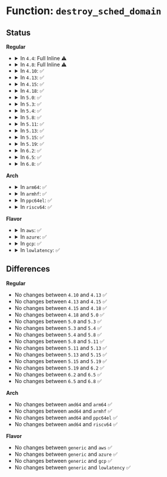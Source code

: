 # Function: <code>destroy_sched_domain</code>

## Status
<b>Regular</b>
<ul>
<li>
<details>
<summary>In <code>4.4</code>: Full Inline ⚠️</summary>

**Collision:** Unique Static

**Inline:** Full

**Transformation:** False

**Instances:**

```
In kernel/sched/core.c (ffffffff810a8336)
Location: kernel/sched/core.c:5968
Inline: True
Inline callers:
  - kernel/sched/core.c:cpu_attach_domain
  - kernel/sched/core.c:cpu_attach_domain
  - kernel/sched/core.c:cpu_attach_domain
```
</details>
</li>
<li>
<details>
<summary>In <code>4.8</code>: Full Inline ⚠️</summary>

**Collision:** Unique Static

**Inline:** Full

**Transformation:** False

**Instances:**

```
In kernel/sched/core.c (ffffffff810aaee5)
Location: kernel/sched/core.c:5929
Inline: True
Inline callers:
  - kernel/sched/core.c:cpu_attach_domain
  - kernel/sched/core.c:cpu_attach_domain
  - kernel/sched/core.c:cpu_attach_domain
```
</details>
</li>
<li>
<details>
<summary>In <code>4.10</code>: ✅</summary>

```c
void destroy_sched_domain(struct sched_domain *sd);
```

**Collision:** Unique Static

**Inline:** No

**Transformation:** False

**Instances:**

```
In kernel/sched/core.c (ffffffff810b0760)
Location: kernel/sched/core.c:5950
Inline: False
Direct callers:
  - kernel/sched/core.c:cpu_attach_domain
  - kernel/sched/core.c:cpu_attach_domain
  - kernel/sched/core.c:destroy_sched_domains_rcu
```
**Symbols:**

```
ffffffff810b0760-ffffffff810b07fe: destroy_sched_domain (STB_LOCAL)
```
</details>
</li>
<li>
<details>
<summary>In <code>4.13</code>: ✅</summary>

```c
void destroy_sched_domain(struct sched_domain *sd);
```

**Collision:** Unique Static

**Inline:** No

**Transformation:** False

**Instances:**

```
In kernel/sched/topology.c (ffffffff810cb160)
Location: kernel/sched/topology.c:345
Inline: False
Direct callers:
  - kernel/sched/topology.c:cpu_attach_domain
  - kernel/sched/topology.c:cpu_attach_domain
  - kernel/sched/topology.c:destroy_sched_domains_rcu
```
**Symbols:**

```
ffffffff810cb160-ffffffff810cb1fe: destroy_sched_domain (STB_LOCAL)
```
</details>
</li>
<li>
<details>
<summary>In <code>4.15</code>: ✅</summary>

```c
void destroy_sched_domain(struct sched_domain *sd);
```

**Collision:** Unique Static

**Inline:** No

**Transformation:** False

**Instances:**

```
In kernel/sched/topology.c (ffffffff810d2950)
Location: kernel/sched/topology.c:363
Inline: False
Direct callers:
  - kernel/sched/topology.c:cpu_attach_domain
  - kernel/sched/topology.c:cpu_attach_domain
  - kernel/sched/topology.c:destroy_sched_domains_rcu
```
**Symbols:**

```
ffffffff810d2950-ffffffff810d29a3: destroy_sched_domain (STB_LOCAL)
```
</details>
</li>
<li>
<details>
<summary>In <code>4.18</code>: ✅</summary>

```c
void destroy_sched_domain(struct sched_domain *sd);
```

**Collision:** Unique Static

**Inline:** No

**Transformation:** False

**Instances:**

```
In kernel/sched/topology.c (ffffffff810daa40)
Location: kernel/sched/topology.c:355
Inline: False
Direct callers:
  - kernel/sched/topology.c:cpu_attach_domain
  - kernel/sched/topology.c:cpu_attach_domain
  - kernel/sched/topology.c:destroy_sched_domains_rcu
```
**Symbols:**

```
ffffffff810daa40-ffffffff810daa93: destroy_sched_domain (STB_LOCAL)
```
</details>
</li>
<li>
<details>
<summary>In <code>5.0</code>: ✅</summary>

```c
void destroy_sched_domain(struct sched_domain *sd);
```

**Collision:** Unique Static

**Inline:** No

**Transformation:** False

**Instances:**

```
In kernel/sched/topology.c (ffffffff810e4590)
Location: kernel/sched/topology.c:549
Inline: False
Direct callers:
  - kernel/sched/topology.c:cpu_attach_domain
  - kernel/sched/topology.c:cpu_attach_domain
  - kernel/sched/topology.c:destroy_sched_domains_rcu
```
**Symbols:**

```
ffffffff810e4590-ffffffff810e45e3: destroy_sched_domain (STB_LOCAL)
```
</details>
</li>
<li>
<details>
<summary>In <code>5.3</code>: ✅</summary>

```c
void destroy_sched_domain(struct sched_domain *sd);
```

**Collision:** Unique Static

**Inline:** No

**Transformation:** False

**Instances:**

```
In kernel/sched/topology.c (ffffffff810eb1c0)
Location: kernel/sched/topology.c:578
Inline: False
Direct callers:
  - kernel/sched/topology.c:cpu_attach_domain
  - kernel/sched/topology.c:cpu_attach_domain
  - kernel/sched/topology.c:destroy_sched_domains_rcu
```
**Symbols:**

```
ffffffff810eb1c0-ffffffff810eb218: destroy_sched_domain (STB_LOCAL)
```
</details>
</li>
<li>
<details>
<summary>In <code>5.4</code>: ✅</summary>

```c
void destroy_sched_domain(struct sched_domain *sd);
```

**Collision:** Unique Static

**Inline:** No

**Transformation:** False

**Instances:**

```
In kernel/sched/topology.c (ffffffff810f6b60)
Location: kernel/sched/topology.c:578
Inline: False
Direct callers:
  - kernel/sched/topology.c:cpu_attach_domain
  - kernel/sched/topology.c:cpu_attach_domain
  - kernel/sched/topology.c:destroy_sched_domains_rcu
```
**Symbols:**

```
ffffffff810f6b60-ffffffff810f6bb8: destroy_sched_domain (STB_LOCAL)
```
</details>
</li>
<li>
<details>
<summary>In <code>5.8</code>: ✅</summary>

```c
void destroy_sched_domain(struct sched_domain *sd);
```

**Collision:** Unique Static

**Inline:** No

**Transformation:** False

**Instances:**

```
In kernel/sched/topology.c (ffffffff811008f0)
Location: kernel/sched/topology.c:576
Inline: False
Direct callers:
  - kernel/sched/topology.c:cpu_attach_domain
  - kernel/sched/topology.c:cpu_attach_domain
  - kernel/sched/topology.c:destroy_sched_domains_rcu
```
**Symbols:**

```
ffffffff811008f0-ffffffff8110094c: destroy_sched_domain (STB_LOCAL)
```
</details>
</li>
<li>
<details>
<summary>In <code>5.11</code>: ✅</summary>

```c
void destroy_sched_domain(struct sched_domain *sd);
```

**Collision:** Unique Static

**Inline:** No

**Transformation:** False

**Instances:**

```
In kernel/sched/topology.c (ffffffff810ff440)
Location: kernel/sched/topology.c:604
Inline: False
Direct callers:
  - kernel/sched/topology.c:cpu_attach_domain
  - kernel/sched/topology.c:cpu_attach_domain
  - kernel/sched/topology.c:destroy_sched_domains_rcu
```
**Symbols:**

```
ffffffff810ff440-ffffffff810ff49c: destroy_sched_domain (STB_LOCAL)
```
</details>
</li>
<li>
<details>
<summary>In <code>5.13</code>: ✅</summary>

```c
void destroy_sched_domain(struct sched_domain *sd);
```

**Collision:** Unique Static

**Inline:** No

**Transformation:** False

**Instances:**

```
In kernel/sched/topology.c (ffffffff81101510)
Location: kernel/sched/topology.c:604
Inline: False
Direct callers:
  - kernel/sched/topology.c:cpu_attach_domain
  - kernel/sched/topology.c:cpu_attach_domain
  - kernel/sched/topology.c:destroy_sched_domains_rcu
```
**Symbols:**

```
ffffffff81101510-ffffffff8110156c: destroy_sched_domain (STB_LOCAL)
```
</details>
</li>
<li>
<details>
<summary>In <code>5.15</code>: ✅</summary>

```c
void destroy_sched_domain(struct sched_domain *sd);
```

**Collision:** Unique Static

**Inline:** No

**Transformation:** False

**Instances:**

```
In kernel/sched/topology.c (ffffffff8111d730)
Location: kernel/sched/topology.c:604
Inline: False
Direct callers:
  - kernel/sched/topology.c:cpu_attach_domain
  - kernel/sched/topology.c:cpu_attach_domain
  - kernel/sched/topology.c:destroy_sched_domains_rcu
```
**Symbols:**

```
ffffffff8111d730-ffffffff8111d78c: destroy_sched_domain (STB_LOCAL)
```
</details>
</li>
<li>
<details>
<summary>In <code>5.19</code>: ✅</summary>

```c
void destroy_sched_domain(struct sched_domain *sd);
```

**Collision:** Unique Static

**Inline:** No

**Transformation:** False

**Instances:**

```
In kernel/sched/build_utility.c (ffffffff8113e7e0)
Location: kernel/sched/topology.c:624
Inline: False
Direct callers:
  - kernel/sched/build_utility.c:cpu_attach_domain
  - kernel/sched/build_utility.c:cpu_attach_domain
  - kernel/sched/build_utility.c:destroy_sched_domains_rcu
```
**Symbols:**

```
ffffffff8113e7e0-ffffffff8113e84d: destroy_sched_domain (STB_LOCAL)
```
</details>
</li>
<li>
<details>
<summary>In <code>6.2</code>: ✅</summary>

```c
void destroy_sched_domain(struct sched_domain *sd);
```

**Collision:** Unique Static

**Inline:** No

**Transformation:** False

**Instances:**

```
In kernel/sched/build_utility.c (ffffffff81168d70)
Location: kernel/sched/topology.c:624
Inline: False
Direct callers:
  - kernel/sched/build_utility.c:cpu_attach_domain
  - kernel/sched/build_utility.c:cpu_attach_domain
  - kernel/sched/build_utility.c:destroy_sched_domains_rcu
```
**Symbols:**

```
ffffffff81168d70-ffffffff81168ddd: destroy_sched_domain (STB_LOCAL)
```
</details>
</li>
<li>
<details>
<summary>In <code>6.5</code>: ✅</summary>

```c
void destroy_sched_domain(struct sched_domain *sd);
```

**Collision:** Unique Static

**Inline:** No

**Transformation:** False

**Instances:**

```
In kernel/sched/build_utility.c (ffffffff811794e0)
Location: kernel/sched/topology.c:626
Inline: False
Direct callers:
  - kernel/sched/build_utility.c:cpu_attach_domain
  - kernel/sched/build_utility.c:cpu_attach_domain
  - kernel/sched/build_utility.c:destroy_sched_domains_rcu
```
**Symbols:**

```
ffffffff811794e0-ffffffff8117954d: destroy_sched_domain (STB_LOCAL)
```
</details>
</li>
<li>
<details>
<summary>In <code>6.8</code>: ✅</summary>

```c
void destroy_sched_domain(struct sched_domain *sd);
```

**Collision:** Unique Static

**Inline:** No

**Transformation:** False

**Instances:**

```
In kernel/sched/build_utility.c (ffffffff81187020)
Location: kernel/sched/topology.c:628
Inline: False
Direct callers:
  - kernel/sched/build_utility.c:cpu_attach_domain
  - kernel/sched/build_utility.c:cpu_attach_domain
  - kernel/sched/build_utility.c:destroy_sched_domains_rcu
```
**Symbols:**

```
ffffffff81187020-ffffffff8118708d: destroy_sched_domain (STB_LOCAL)
```
</details>
</li>
</ul>
<b>Arch</b>
<ul>
<li>
<details>
<summary>In <code>arm64</code>: ✅</summary>

```c
void destroy_sched_domain(struct sched_domain *sd);
```

**Collision:** Unique Static

**Inline:** No

**Transformation:** False

**Instances:**

```
In kernel/sched/topology.c (ffff80001015ad58)
Location: kernel/sched/topology.c:578
Inline: False
Direct callers:
  - kernel/sched/topology.c:cpu_attach_domain
  - kernel/sched/topology.c:cpu_attach_domain
  - kernel/sched/topology.c:destroy_sched_domains_rcu
```
**Symbols:**

```
ffff80001015ad58-ffff80001015ade0: destroy_sched_domain (STB_LOCAL)
```
</details>
</li>
<li>
<details>
<summary>In <code>armhf</code>: ✅</summary>

```c
void destroy_sched_domain(struct sched_domain *sd);
```

**Collision:** Unique Static

**Inline:** No

**Transformation:** False

**Instances:**

```
In kernel/sched/topology.c (c03a77a4)
Location: kernel/sched/topology.c:578
Inline: False
Direct callers:
  - kernel/sched/topology.c:cpu_attach_domain
  - kernel/sched/topology.c:cpu_attach_domain
  - kernel/sched/topology.c:destroy_sched_domains_rcu
```
**Symbols:**

```
c03a77a4-c03a781c: destroy_sched_domain (STB_LOCAL)
```
</details>
</li>
<li>
<details>
<summary>In <code>ppc64el</code>: ✅</summary>

```c
void destroy_sched_domain(struct sched_domain *sd);
```

**Collision:** Unique Static

**Inline:** No

**Transformation:** False

**Instances:**

```
In kernel/sched/topology.c (c0000000001af000)
Location: kernel/sched/topology.c:578
Inline: False
Direct callers:
  - kernel/sched/topology.c:cpu_attach_domain
  - kernel/sched/topology.c:cpu_attach_domain
  - kernel/sched/topology.c:destroy_sched_domains_rcu
```
**Symbols:**

```
c0000000001af000-c0000000001af0bc: destroy_sched_domain (STB_LOCAL)
```
</details>
</li>
<li>
<details>
<summary>In <code>riscv64</code>: ✅</summary>

```c
void destroy_sched_domain(struct sched_domain *sd);
```

**Collision:** Unique Static

**Inline:** No

**Transformation:** False

**Instances:**

```
In kernel/sched/topology.c (ffffffe000100436)
Location: kernel/sched/topology.c:578
Inline: False
Direct callers:
  - kernel/sched/topology.c:cpu_attach_domain
  - kernel/sched/topology.c:cpu_attach_domain
  - kernel/sched/topology.c:destroy_sched_domains_rcu
```
**Symbols:**

```
ffffffe000100436-ffffffe0001004a2: destroy_sched_domain (STB_LOCAL)
```
</details>
</li>
</ul>
<b>Flavor</b>
<ul>
<li>
<details>
<summary>In <code>aws</code>: ✅</summary>

```c
void destroy_sched_domain(struct sched_domain *sd);
```

**Collision:** Unique Static

**Inline:** No

**Transformation:** False

**Instances:**

```
In kernel/sched/topology.c (ffffffff810eff60)
Location: kernel/sched/topology.c:578
Inline: False
Direct callers:
  - kernel/sched/topology.c:cpu_attach_domain
  - kernel/sched/topology.c:cpu_attach_domain
  - kernel/sched/topology.c:destroy_sched_domains_rcu
```
**Symbols:**

```
ffffffff810eff60-ffffffff810effb8: destroy_sched_domain (STB_LOCAL)
```
</details>
</li>
<li>
<details>
<summary>In <code>azure</code>: ✅</summary>

```c
void destroy_sched_domain(struct sched_domain *sd);
```

**Collision:** Unique Static

**Inline:** No

**Transformation:** False

**Instances:**

```
In kernel/sched/topology.c (ffffffff810dffd0)
Location: kernel/sched/topology.c:578
Inline: False
Direct callers:
  - kernel/sched/topology.c:cpu_attach_domain
  - kernel/sched/topology.c:cpu_attach_domain
  - kernel/sched/topology.c:destroy_sched_domains_rcu
```
**Symbols:**

```
ffffffff810dffd0-ffffffff810e0028: destroy_sched_domain (STB_LOCAL)
```
</details>
</li>
<li>
<details>
<summary>In <code>gcp</code>: ✅</summary>

```c
void destroy_sched_domain(struct sched_domain *sd);
```

**Collision:** Unique Static

**Inline:** No

**Transformation:** False

**Instances:**

```
In kernel/sched/topology.c (ffffffff810ed090)
Location: kernel/sched/topology.c:578
Inline: False
Direct callers:
  - kernel/sched/topology.c:cpu_attach_domain
  - kernel/sched/topology.c:cpu_attach_domain
  - kernel/sched/topology.c:destroy_sched_domains_rcu
```
**Symbols:**

```
ffffffff810ed090-ffffffff810ed0e8: destroy_sched_domain (STB_LOCAL)
```
</details>
</li>
<li>
<details>
<summary>In <code>lowlatency</code>: ✅</summary>

```c
void destroy_sched_domain(struct sched_domain *sd);
```

**Collision:** Unique Static

**Inline:** No

**Transformation:** False

**Instances:**

```
In kernel/sched/topology.c (ffffffff810f80d0)
Location: kernel/sched/topology.c:578
Inline: False
Direct callers:
  - kernel/sched/topology.c:cpu_attach_domain
  - kernel/sched/topology.c:cpu_attach_domain
  - kernel/sched/topology.c:destroy_sched_domains_rcu
```
**Symbols:**

```
ffffffff810f80d0-ffffffff810f8128: destroy_sched_domain (STB_LOCAL)
```
</details>
</li>
</ul>

## Differences
<b>Regular</b>
<ul>
<li>
No changes between <code>4.10</code> and <code>4.13</code> ✅
</li>
<li>
No changes between <code>4.13</code> and <code>4.15</code> ✅
</li>
<li>
No changes between <code>4.15</code> and <code>4.18</code> ✅
</li>
<li>
No changes between <code>4.18</code> and <code>5.0</code> ✅
</li>
<li>
No changes between <code>5.0</code> and <code>5.3</code> ✅
</li>
<li>
No changes between <code>5.3</code> and <code>5.4</code> ✅
</li>
<li>
No changes between <code>5.4</code> and <code>5.8</code> ✅
</li>
<li>
No changes between <code>5.8</code> and <code>5.11</code> ✅
</li>
<li>
No changes between <code>5.11</code> and <code>5.13</code> ✅
</li>
<li>
No changes between <code>5.13</code> and <code>5.15</code> ✅
</li>
<li>
No changes between <code>5.15</code> and <code>5.19</code> ✅
</li>
<li>
No changes between <code>5.19</code> and <code>6.2</code> ✅
</li>
<li>
No changes between <code>6.2</code> and <code>6.5</code> ✅
</li>
<li>
No changes between <code>6.5</code> and <code>6.8</code> ✅
</li>
</ul>
<b>Arch</b>
<ul>
<li>
No changes between <code>amd64</code> and <code>arm64</code> ✅
</li>
<li>
No changes between <code>amd64</code> and <code>armhf</code> ✅
</li>
<li>
No changes between <code>amd64</code> and <code>ppc64el</code> ✅
</li>
<li>
No changes between <code>amd64</code> and <code>riscv64</code> ✅
</li>
</ul>
<b>Flavor</b>
<ul>
<li>
No changes between <code>generic</code> and <code>aws</code> ✅
</li>
<li>
No changes between <code>generic</code> and <code>azure</code> ✅
</li>
<li>
No changes between <code>generic</code> and <code>gcp</code> ✅
</li>
<li>
No changes between <code>generic</code> and <code>lowlatency</code> ✅
</li>
</ul>

